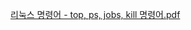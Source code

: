 [리눅스 명령어 - top, ps, jobs, kill 명령어.pdf](https://github.com/user-attachments/files/15524890/-.top.ps.jobs.kill.pdf)
